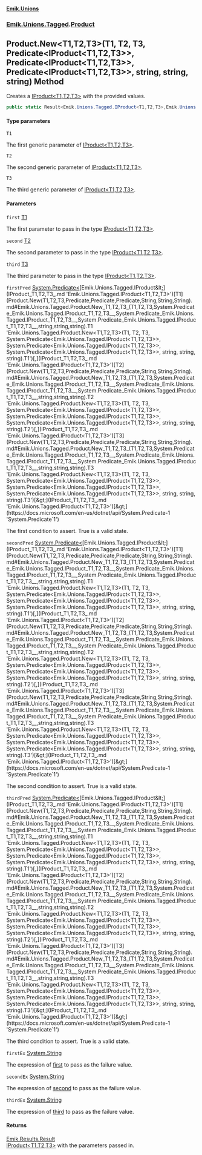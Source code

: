 #### [Emik.Unions](index.md 'index')
### [Emik.Unions.Tagged](Emik.Unions.Tagged.md 'Emik.Unions.Tagged').[Product](Product.md 'Emik.Unions.Tagged.Product')

## Product.New<T1,T2,T3>(T1, T2, T3, Predicate<IProduct<T1,T2,T3>>, Predicate<IProduct<T1,T2,T3>>, Predicate<IProduct<T1,T2,T3>>, string, string, string) Method

Creates a [IProduct&lt;T1,T2,T3&gt;](IProduct_T1,T2,T3_.md 'Emik.Unions.Tagged.IProduct<T1,T2,T3>') with the provided values.

```csharp
public static Result<Emik.Unions.Tagged.IProduct<T1,T2,T3>,Emik.Unions.Tagged.Fault<Emik.Unions.Tagged.IProduct<T1,T2,T3>>> New<T1,T2,T3>(T1 first, T2 second, T3 third, System.Predicate<Emik.Unions.Tagged.IProduct<T1,T2,T3>>? firstPred=null, System.Predicate<Emik.Unions.Tagged.IProduct<T1,T2,T3>>? secondPred=null, System.Predicate<Emik.Unions.Tagged.IProduct<T1,T2,T3>>? thirdPred=null, string? firstEx=null, string? secondEx=null, string? thirdEx=null);
```
#### Type parameters

<a name='Emik.Unions.Tagged.Product.New_T1,T2,T3_(T1,T2,T3,System.Predicate_Emik.Unions.Tagged.IProduct_T1,T2,T3__,System.Predicate_Emik.Unions.Tagged.IProduct_T1,T2,T3__,System.Predicate_Emik.Unions.Tagged.IProduct_T1,T2,T3__,string,string,string).T1'></a>

`T1`

The first generic parameter of [IProduct&lt;T1,T2,T3&gt;](IProduct_T1,T2,T3_.md 'Emik.Unions.Tagged.IProduct<T1,T2,T3>').

<a name='Emik.Unions.Tagged.Product.New_T1,T2,T3_(T1,T2,T3,System.Predicate_Emik.Unions.Tagged.IProduct_T1,T2,T3__,System.Predicate_Emik.Unions.Tagged.IProduct_T1,T2,T3__,System.Predicate_Emik.Unions.Tagged.IProduct_T1,T2,T3__,string,string,string).T2'></a>

`T2`

The second generic parameter of [IProduct&lt;T1,T2,T3&gt;](IProduct_T1,T2,T3_.md 'Emik.Unions.Tagged.IProduct<T1,T2,T3>').

<a name='Emik.Unions.Tagged.Product.New_T1,T2,T3_(T1,T2,T3,System.Predicate_Emik.Unions.Tagged.IProduct_T1,T2,T3__,System.Predicate_Emik.Unions.Tagged.IProduct_T1,T2,T3__,System.Predicate_Emik.Unions.Tagged.IProduct_T1,T2,T3__,string,string,string).T3'></a>

`T3`

The third generic parameter of [IProduct&lt;T1,T2,T3&gt;](IProduct_T1,T2,T3_.md 'Emik.Unions.Tagged.IProduct<T1,T2,T3>').
#### Parameters

<a name='Emik.Unions.Tagged.Product.New_T1,T2,T3_(T1,T2,T3,System.Predicate_Emik.Unions.Tagged.IProduct_T1,T2,T3__,System.Predicate_Emik.Unions.Tagged.IProduct_T1,T2,T3__,System.Predicate_Emik.Unions.Tagged.IProduct_T1,T2,T3__,string,string,string).first'></a>

`first` [T1](Product.New(T1,T2,T3,Predicate,Predicate,Predicate,String,String,String).md#Emik.Unions.Tagged.Product.New_T1,T2,T3_(T1,T2,T3,System.Predicate_Emik.Unions.Tagged.IProduct_T1,T2,T3__,System.Predicate_Emik.Unions.Tagged.IProduct_T1,T2,T3__,System.Predicate_Emik.Unions.Tagged.IProduct_T1,T2,T3__,string,string,string).T1 'Emik.Unions.Tagged.Product.New<T1,T2,T3>(T1, T2, T3, System.Predicate<Emik.Unions.Tagged.IProduct<T1,T2,T3>>, System.Predicate<Emik.Unions.Tagged.IProduct<T1,T2,T3>>, System.Predicate<Emik.Unions.Tagged.IProduct<T1,T2,T3>>, string, string, string).T1')

The first parameter to pass in the type [IProduct&lt;T1,T2,T3&gt;](IProduct_T1,T2,T3_.md 'Emik.Unions.Tagged.IProduct<T1,T2,T3>').

<a name='Emik.Unions.Tagged.Product.New_T1,T2,T3_(T1,T2,T3,System.Predicate_Emik.Unions.Tagged.IProduct_T1,T2,T3__,System.Predicate_Emik.Unions.Tagged.IProduct_T1,T2,T3__,System.Predicate_Emik.Unions.Tagged.IProduct_T1,T2,T3__,string,string,string).second'></a>

`second` [T2](Product.New(T1,T2,T3,Predicate,Predicate,Predicate,String,String,String).md#Emik.Unions.Tagged.Product.New_T1,T2,T3_(T1,T2,T3,System.Predicate_Emik.Unions.Tagged.IProduct_T1,T2,T3__,System.Predicate_Emik.Unions.Tagged.IProduct_T1,T2,T3__,System.Predicate_Emik.Unions.Tagged.IProduct_T1,T2,T3__,string,string,string).T2 'Emik.Unions.Tagged.Product.New<T1,T2,T3>(T1, T2, T3, System.Predicate<Emik.Unions.Tagged.IProduct<T1,T2,T3>>, System.Predicate<Emik.Unions.Tagged.IProduct<T1,T2,T3>>, System.Predicate<Emik.Unions.Tagged.IProduct<T1,T2,T3>>, string, string, string).T2')

The second parameter to pass in the type [IProduct&lt;T1,T2,T3&gt;](IProduct_T1,T2,T3_.md 'Emik.Unions.Tagged.IProduct<T1,T2,T3>').

<a name='Emik.Unions.Tagged.Product.New_T1,T2,T3_(T1,T2,T3,System.Predicate_Emik.Unions.Tagged.IProduct_T1,T2,T3__,System.Predicate_Emik.Unions.Tagged.IProduct_T1,T2,T3__,System.Predicate_Emik.Unions.Tagged.IProduct_T1,T2,T3__,string,string,string).third'></a>

`third` [T3](Product.New(T1,T2,T3,Predicate,Predicate,Predicate,String,String,String).md#Emik.Unions.Tagged.Product.New_T1,T2,T3_(T1,T2,T3,System.Predicate_Emik.Unions.Tagged.IProduct_T1,T2,T3__,System.Predicate_Emik.Unions.Tagged.IProduct_T1,T2,T3__,System.Predicate_Emik.Unions.Tagged.IProduct_T1,T2,T3__,string,string,string).T3 'Emik.Unions.Tagged.Product.New<T1,T2,T3>(T1, T2, T3, System.Predicate<Emik.Unions.Tagged.IProduct<T1,T2,T3>>, System.Predicate<Emik.Unions.Tagged.IProduct<T1,T2,T3>>, System.Predicate<Emik.Unions.Tagged.IProduct<T1,T2,T3>>, string, string, string).T3')

The third parameter to pass in the type [IProduct&lt;T1,T2,T3&gt;](IProduct_T1,T2,T3_.md 'Emik.Unions.Tagged.IProduct<T1,T2,T3>').

<a name='Emik.Unions.Tagged.Product.New_T1,T2,T3_(T1,T2,T3,System.Predicate_Emik.Unions.Tagged.IProduct_T1,T2,T3__,System.Predicate_Emik.Unions.Tagged.IProduct_T1,T2,T3__,System.Predicate_Emik.Unions.Tagged.IProduct_T1,T2,T3__,string,string,string).firstPred'></a>

`firstPred` [System.Predicate&lt;](https://docs.microsoft.com/en-us/dotnet/api/System.Predicate-1 'System.Predicate`1')[Emik.Unions.Tagged.IProduct&lt;](IProduct_T1,T2,T3_.md 'Emik.Unions.Tagged.IProduct<T1,T2,T3>')[T1](Product.New(T1,T2,T3,Predicate,Predicate,Predicate,String,String,String).md#Emik.Unions.Tagged.Product.New_T1,T2,T3_(T1,T2,T3,System.Predicate_Emik.Unions.Tagged.IProduct_T1,T2,T3__,System.Predicate_Emik.Unions.Tagged.IProduct_T1,T2,T3__,System.Predicate_Emik.Unions.Tagged.IProduct_T1,T2,T3__,string,string,string).T1 'Emik.Unions.Tagged.Product.New<T1,T2,T3>(T1, T2, T3, System.Predicate<Emik.Unions.Tagged.IProduct<T1,T2,T3>>, System.Predicate<Emik.Unions.Tagged.IProduct<T1,T2,T3>>, System.Predicate<Emik.Unions.Tagged.IProduct<T1,T2,T3>>, string, string, string).T1')[,](IProduct_T1,T2,T3_.md 'Emik.Unions.Tagged.IProduct<T1,T2,T3>')[T2](Product.New(T1,T2,T3,Predicate,Predicate,Predicate,String,String,String).md#Emik.Unions.Tagged.Product.New_T1,T2,T3_(T1,T2,T3,System.Predicate_Emik.Unions.Tagged.IProduct_T1,T2,T3__,System.Predicate_Emik.Unions.Tagged.IProduct_T1,T2,T3__,System.Predicate_Emik.Unions.Tagged.IProduct_T1,T2,T3__,string,string,string).T2 'Emik.Unions.Tagged.Product.New<T1,T2,T3>(T1, T2, T3, System.Predicate<Emik.Unions.Tagged.IProduct<T1,T2,T3>>, System.Predicate<Emik.Unions.Tagged.IProduct<T1,T2,T3>>, System.Predicate<Emik.Unions.Tagged.IProduct<T1,T2,T3>>, string, string, string).T2')[,](IProduct_T1,T2,T3_.md 'Emik.Unions.Tagged.IProduct<T1,T2,T3>')[T3](Product.New(T1,T2,T3,Predicate,Predicate,Predicate,String,String,String).md#Emik.Unions.Tagged.Product.New_T1,T2,T3_(T1,T2,T3,System.Predicate_Emik.Unions.Tagged.IProduct_T1,T2,T3__,System.Predicate_Emik.Unions.Tagged.IProduct_T1,T2,T3__,System.Predicate_Emik.Unions.Tagged.IProduct_T1,T2,T3__,string,string,string).T3 'Emik.Unions.Tagged.Product.New<T1,T2,T3>(T1, T2, T3, System.Predicate<Emik.Unions.Tagged.IProduct<T1,T2,T3>>, System.Predicate<Emik.Unions.Tagged.IProduct<T1,T2,T3>>, System.Predicate<Emik.Unions.Tagged.IProduct<T1,T2,T3>>, string, string, string).T3')[&gt;](IProduct_T1,T2,T3_.md 'Emik.Unions.Tagged.IProduct<T1,T2,T3>')[&gt;](https://docs.microsoft.com/en-us/dotnet/api/System.Predicate-1 'System.Predicate`1')

The first condition to assert. True is a valid state.

<a name='Emik.Unions.Tagged.Product.New_T1,T2,T3_(T1,T2,T3,System.Predicate_Emik.Unions.Tagged.IProduct_T1,T2,T3__,System.Predicate_Emik.Unions.Tagged.IProduct_T1,T2,T3__,System.Predicate_Emik.Unions.Tagged.IProduct_T1,T2,T3__,string,string,string).secondPred'></a>

`secondPred` [System.Predicate&lt;](https://docs.microsoft.com/en-us/dotnet/api/System.Predicate-1 'System.Predicate`1')[Emik.Unions.Tagged.IProduct&lt;](IProduct_T1,T2,T3_.md 'Emik.Unions.Tagged.IProduct<T1,T2,T3>')[T1](Product.New(T1,T2,T3,Predicate,Predicate,Predicate,String,String,String).md#Emik.Unions.Tagged.Product.New_T1,T2,T3_(T1,T2,T3,System.Predicate_Emik.Unions.Tagged.IProduct_T1,T2,T3__,System.Predicate_Emik.Unions.Tagged.IProduct_T1,T2,T3__,System.Predicate_Emik.Unions.Tagged.IProduct_T1,T2,T3__,string,string,string).T1 'Emik.Unions.Tagged.Product.New<T1,T2,T3>(T1, T2, T3, System.Predicate<Emik.Unions.Tagged.IProduct<T1,T2,T3>>, System.Predicate<Emik.Unions.Tagged.IProduct<T1,T2,T3>>, System.Predicate<Emik.Unions.Tagged.IProduct<T1,T2,T3>>, string, string, string).T1')[,](IProduct_T1,T2,T3_.md 'Emik.Unions.Tagged.IProduct<T1,T2,T3>')[T2](Product.New(T1,T2,T3,Predicate,Predicate,Predicate,String,String,String).md#Emik.Unions.Tagged.Product.New_T1,T2,T3_(T1,T2,T3,System.Predicate_Emik.Unions.Tagged.IProduct_T1,T2,T3__,System.Predicate_Emik.Unions.Tagged.IProduct_T1,T2,T3__,System.Predicate_Emik.Unions.Tagged.IProduct_T1,T2,T3__,string,string,string).T2 'Emik.Unions.Tagged.Product.New<T1,T2,T3>(T1, T2, T3, System.Predicate<Emik.Unions.Tagged.IProduct<T1,T2,T3>>, System.Predicate<Emik.Unions.Tagged.IProduct<T1,T2,T3>>, System.Predicate<Emik.Unions.Tagged.IProduct<T1,T2,T3>>, string, string, string).T2')[,](IProduct_T1,T2,T3_.md 'Emik.Unions.Tagged.IProduct<T1,T2,T3>')[T3](Product.New(T1,T2,T3,Predicate,Predicate,Predicate,String,String,String).md#Emik.Unions.Tagged.Product.New_T1,T2,T3_(T1,T2,T3,System.Predicate_Emik.Unions.Tagged.IProduct_T1,T2,T3__,System.Predicate_Emik.Unions.Tagged.IProduct_T1,T2,T3__,System.Predicate_Emik.Unions.Tagged.IProduct_T1,T2,T3__,string,string,string).T3 'Emik.Unions.Tagged.Product.New<T1,T2,T3>(T1, T2, T3, System.Predicate<Emik.Unions.Tagged.IProduct<T1,T2,T3>>, System.Predicate<Emik.Unions.Tagged.IProduct<T1,T2,T3>>, System.Predicate<Emik.Unions.Tagged.IProduct<T1,T2,T3>>, string, string, string).T3')[&gt;](IProduct_T1,T2,T3_.md 'Emik.Unions.Tagged.IProduct<T1,T2,T3>')[&gt;](https://docs.microsoft.com/en-us/dotnet/api/System.Predicate-1 'System.Predicate`1')

The second condition to assert. True is a valid state.

<a name='Emik.Unions.Tagged.Product.New_T1,T2,T3_(T1,T2,T3,System.Predicate_Emik.Unions.Tagged.IProduct_T1,T2,T3__,System.Predicate_Emik.Unions.Tagged.IProduct_T1,T2,T3__,System.Predicate_Emik.Unions.Tagged.IProduct_T1,T2,T3__,string,string,string).thirdPred'></a>

`thirdPred` [System.Predicate&lt;](https://docs.microsoft.com/en-us/dotnet/api/System.Predicate-1 'System.Predicate`1')[Emik.Unions.Tagged.IProduct&lt;](IProduct_T1,T2,T3_.md 'Emik.Unions.Tagged.IProduct<T1,T2,T3>')[T1](Product.New(T1,T2,T3,Predicate,Predicate,Predicate,String,String,String).md#Emik.Unions.Tagged.Product.New_T1,T2,T3_(T1,T2,T3,System.Predicate_Emik.Unions.Tagged.IProduct_T1,T2,T3__,System.Predicate_Emik.Unions.Tagged.IProduct_T1,T2,T3__,System.Predicate_Emik.Unions.Tagged.IProduct_T1,T2,T3__,string,string,string).T1 'Emik.Unions.Tagged.Product.New<T1,T2,T3>(T1, T2, T3, System.Predicate<Emik.Unions.Tagged.IProduct<T1,T2,T3>>, System.Predicate<Emik.Unions.Tagged.IProduct<T1,T2,T3>>, System.Predicate<Emik.Unions.Tagged.IProduct<T1,T2,T3>>, string, string, string).T1')[,](IProduct_T1,T2,T3_.md 'Emik.Unions.Tagged.IProduct<T1,T2,T3>')[T2](Product.New(T1,T2,T3,Predicate,Predicate,Predicate,String,String,String).md#Emik.Unions.Tagged.Product.New_T1,T2,T3_(T1,T2,T3,System.Predicate_Emik.Unions.Tagged.IProduct_T1,T2,T3__,System.Predicate_Emik.Unions.Tagged.IProduct_T1,T2,T3__,System.Predicate_Emik.Unions.Tagged.IProduct_T1,T2,T3__,string,string,string).T2 'Emik.Unions.Tagged.Product.New<T1,T2,T3>(T1, T2, T3, System.Predicate<Emik.Unions.Tagged.IProduct<T1,T2,T3>>, System.Predicate<Emik.Unions.Tagged.IProduct<T1,T2,T3>>, System.Predicate<Emik.Unions.Tagged.IProduct<T1,T2,T3>>, string, string, string).T2')[,](IProduct_T1,T2,T3_.md 'Emik.Unions.Tagged.IProduct<T1,T2,T3>')[T3](Product.New(T1,T2,T3,Predicate,Predicate,Predicate,String,String,String).md#Emik.Unions.Tagged.Product.New_T1,T2,T3_(T1,T2,T3,System.Predicate_Emik.Unions.Tagged.IProduct_T1,T2,T3__,System.Predicate_Emik.Unions.Tagged.IProduct_T1,T2,T3__,System.Predicate_Emik.Unions.Tagged.IProduct_T1,T2,T3__,string,string,string).T3 'Emik.Unions.Tagged.Product.New<T1,T2,T3>(T1, T2, T3, System.Predicate<Emik.Unions.Tagged.IProduct<T1,T2,T3>>, System.Predicate<Emik.Unions.Tagged.IProduct<T1,T2,T3>>, System.Predicate<Emik.Unions.Tagged.IProduct<T1,T2,T3>>, string, string, string).T3')[&gt;](IProduct_T1,T2,T3_.md 'Emik.Unions.Tagged.IProduct<T1,T2,T3>')[&gt;](https://docs.microsoft.com/en-us/dotnet/api/System.Predicate-1 'System.Predicate`1')

The third condition to assert. True is a valid state.

<a name='Emik.Unions.Tagged.Product.New_T1,T2,T3_(T1,T2,T3,System.Predicate_Emik.Unions.Tagged.IProduct_T1,T2,T3__,System.Predicate_Emik.Unions.Tagged.IProduct_T1,T2,T3__,System.Predicate_Emik.Unions.Tagged.IProduct_T1,T2,T3__,string,string,string).firstEx'></a>

`firstEx` [System.String](https://docs.microsoft.com/en-us/dotnet/api/System.String 'System.String')

The expression of [first](Product.New(T1,T2,T3,Predicate,Predicate,Predicate,String,String,String).md#Emik.Unions.Tagged.Product.New_T1,T2,T3_(T1,T2,T3,System.Predicate_Emik.Unions.Tagged.IProduct_T1,T2,T3__,System.Predicate_Emik.Unions.Tagged.IProduct_T1,T2,T3__,System.Predicate_Emik.Unions.Tagged.IProduct_T1,T2,T3__,string,string,string).first 'Emik.Unions.Tagged.Product.New<T1,T2,T3>(T1, T2, T3, System.Predicate<Emik.Unions.Tagged.IProduct<T1,T2,T3>>, System.Predicate<Emik.Unions.Tagged.IProduct<T1,T2,T3>>, System.Predicate<Emik.Unions.Tagged.IProduct<T1,T2,T3>>, string, string, string).first') to pass as the failure value.

<a name='Emik.Unions.Tagged.Product.New_T1,T2,T3_(T1,T2,T3,System.Predicate_Emik.Unions.Tagged.IProduct_T1,T2,T3__,System.Predicate_Emik.Unions.Tagged.IProduct_T1,T2,T3__,System.Predicate_Emik.Unions.Tagged.IProduct_T1,T2,T3__,string,string,string).secondEx'></a>

`secondEx` [System.String](https://docs.microsoft.com/en-us/dotnet/api/System.String 'System.String')

The expression of [second](Product.New(T1,T2,T3,Predicate,Predicate,Predicate,String,String,String).md#Emik.Unions.Tagged.Product.New_T1,T2,T3_(T1,T2,T3,System.Predicate_Emik.Unions.Tagged.IProduct_T1,T2,T3__,System.Predicate_Emik.Unions.Tagged.IProduct_T1,T2,T3__,System.Predicate_Emik.Unions.Tagged.IProduct_T1,T2,T3__,string,string,string).second 'Emik.Unions.Tagged.Product.New<T1,T2,T3>(T1, T2, T3, System.Predicate<Emik.Unions.Tagged.IProduct<T1,T2,T3>>, System.Predicate<Emik.Unions.Tagged.IProduct<T1,T2,T3>>, System.Predicate<Emik.Unions.Tagged.IProduct<T1,T2,T3>>, string, string, string).second') to pass as the failure value.

<a name='Emik.Unions.Tagged.Product.New_T1,T2,T3_(T1,T2,T3,System.Predicate_Emik.Unions.Tagged.IProduct_T1,T2,T3__,System.Predicate_Emik.Unions.Tagged.IProduct_T1,T2,T3__,System.Predicate_Emik.Unions.Tagged.IProduct_T1,T2,T3__,string,string,string).thirdEx'></a>

`thirdEx` [System.String](https://docs.microsoft.com/en-us/dotnet/api/System.String 'System.String')

The expression of [third](Product.New(T1,T2,T3,Predicate,Predicate,Predicate,String,String,String).md#Emik.Unions.Tagged.Product.New_T1,T2,T3_(T1,T2,T3,System.Predicate_Emik.Unions.Tagged.IProduct_T1,T2,T3__,System.Predicate_Emik.Unions.Tagged.IProduct_T1,T2,T3__,System.Predicate_Emik.Unions.Tagged.IProduct_T1,T2,T3__,string,string,string).third 'Emik.Unions.Tagged.Product.New<T1,T2,T3>(T1, T2, T3, System.Predicate<Emik.Unions.Tagged.IProduct<T1,T2,T3>>, System.Predicate<Emik.Unions.Tagged.IProduct<T1,T2,T3>>, System.Predicate<Emik.Unions.Tagged.IProduct<T1,T2,T3>>, string, string, string).third') to pass as the failure value.

#### Returns
[Emik.Results.Result](https://docs.microsoft.com/en-us/dotnet/api/Emik.Results.Result 'Emik.Results.Result')  
[IProduct&lt;T1,T2,T3&gt;](IProduct_T1,T2,T3_.md 'Emik.Unions.Tagged.IProduct<T1,T2,T3>') with the parameters passed in.